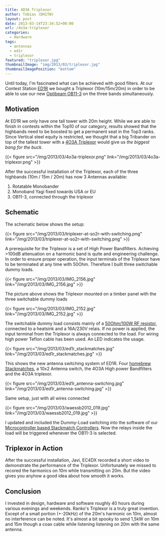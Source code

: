 ```yaml
---
title: 4O3A Triplexor
author: Tobias (DH1TW)
layout: post
date: 2013-03-14T23:34:52+00:00
url: /4o3a-triplexor
categories:
  - Hardware
tags:
  - antennas
  - ed1r
  - triplexor
featured: "triplexor.jpg"
thumbnailImage: "img/2013/03/triplexor.jpg"
thumbnailImagePosition: "bottom"
---
```


Until today, I'm fascinated what can be achieved with good filters. At our Contest Station [ED1R][1] we bought a Triplexor (10m/15m/20m) in order to be able to use our new [Optibeam OB11-3][2] on the three bands simultaneously.

<!--more-->

## Motivation

At ED1R we only have one tall tower with 20m height. While we are able to finish in contests within the Top10 of our category, results showed that the highbands need to be boosted to get a permanent seat in the Top3 ranks. Since Vertical steel equity is restricted, we thought that a big Tribander on top of the tallest tower with a [4O3A Triplexor][3] would give us _the biggest bang for the buck_.

{{< figure src="/img/2013/03/4o3a-triplexor.png" link="/img/2013/03/4o3a-triplexor.png" >}}

After the successful installation of the Triplexor, each of the three highbands (10m / 15m / 20m) has now 3 Antennas available:

  1. Rotatable Monobander
  2. Monoband Yagi fixed towards USA or EU
  3. OB11-3, connected through the triplexor

## Schematic

The schematic below shows the setup:

{{< figure src="/img/2013/03/triplexer-at-so2r-with-switching.png"
link="/img/2013/03/triplexer-at-so2r-with-switching.png" >}}

A prerequisite for the Triplexor is a set of High Power Bandfilters. Achieving >100dB attenuation on a harmonic band is quite and engineering challenge. In order to ensure proper operation, the input terminals of the Triplexor have to be terminated at any time with 50Ohm. Therefore I built three switchable dummy loads.

{{< figure src="/img/2013/03/IMG_2156.jpg" link="/img/2013/03/IMG_2156.jpg" >}}

The picture above shows the Triplexor mounted on a timber panel with the three switchable dummy loads

{{< figure src="/img/2013/03/IMG_2152.jpg" link="/img/2013/03/IMG_2152.jpg" >}}

The switchable dummy load consists mainly of a [50Ohm/100W RF resistor][4], connected to a heatsink and a 16A/230V relais. If no power is applied, the input terminal from the Triplexor is always connected to the load. For wiring high power Teflon cable has been used. An LED indicates the usage.

{{< figure src="/img/2013/03/ed1r_stackmatches.jpg" link="/img/2013/03/ed1r_stackmatches.jpg" >}}

This shows the new antenna switching system of ED1R. Four [homebrew Stackmatches][5], a 10x2 Antenna switch, the 4O3A High power Bandfilters and the 4O3A triplexor.

{{< figure src="/img/2013/03/ed1r_antenna-switching.jpg" link="/img/2013/03/ed1r_antenna-switching.jpg" >}}

Same setup, just with all wires connected

{{< figure src="/img/2013/03/waessb2012_019.jpg" link="/img/2013/03/waessb2012_019.jpg" >}}

I updated and included the Dummy-Load switching into the software of our [Microcontroller based Stackmatch Controllers][6]. Now the relays inside the load will be triggered whenever the OB11-3 is selected.

## Triplexor in Action

After the successful installation, Javi, EC4DX recorded a short video to demonstrate the performance of the Triplexor. Unfortunately we missed to recored the harmonics on 10m while transmitting on 20m. But the video gives you anyhow a good idea about how smooth it works.

## Conclusion

I invested in design, hardware and software roughly 40 hours during various evenings and weekends. Ranko's Triplexor is a truly great invention. Except of a small portion (+-20kHz) of the 20m's harmonic on 10m, almost no interference can be noted. It's almost a bit spooky to send 1,5kW on 10m and 15m though a coax cable while listening listening on 20m with the same antenna.

 [1]: http://www.ed1r.com
 [2]: http://www.optibeam.info/index.php?article_id=111&clang=1
 [3]: http://www.4o3a.com/index.php?option=com_content&view=category&layout=blog&id=127&Itemid=509
 [4]: http://www.box73.de/product_info.php?products_id=1583
 [5]: https://www.dh1tw.de/new-stackmatches-for-ed1r
 [6]: https://www.dh1tw.de/microcontroller-based-stackmatch-controller